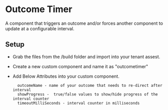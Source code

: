 # Outcome Timer

A component that triggers an outcome and/or forces another component to update at a configurable interval.


## Setup

- Grab the files from the /build folder and import into your tenant assest.

- Create a new custom component and name it as "outcometimer"

- Add Below Attributes into your custom component.

        outcomeName - name of your outcome that needs to re-direct after interval
        showProgress -  true/false values to show/hide progress of the interval counter
        timeoutMilliSeconds - interval counter in milliseconds
        
